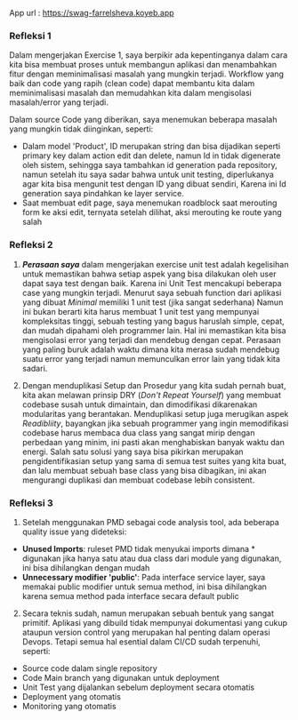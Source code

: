 App url : https://swag-farrelsheva.koyeb.app

### Refleksi 1 

Dalam mengerjakan Exercise 1, saya berpikir ada kepentinganya dalam cara kita bisa membuat proses untuk membangun aplikasi dan menambahkan fitur
dengan meminimalisasi masalah yang mungkin terjadi. Workflow yang baik dan code yang rapih (clean code) dapat membantu kita dalam meminimalisasi masalah dan memudahkan kita dalam mengisolasi
masalah/error yang terjadi. 

Dalam source Code yang diberikan, saya menemukan beberapa masalah yang mungkin tidak diinginkan, seperti:
- Dalam model 'Product', ID merupakan string dan bisa dijadikan seperti primary key dalam action edit dan delete, namun
  Id in tidak digenerate oleh sistem, sehingga saya tambahkan id generation pada repository, namun setelah itu saya sadar bahwa untuk unit testing, diperlukanya agar kita bisa mengunit test dengan ID yang dibuat sendiri, Karena ini 
  Id generation saya pindahkan ke layer service.
- Saat membuat edit page, saya menemukan roadblock saat merouting form ke aksi edit, ternyata setelah dilihat, aksi merouting ke route yang salah

### Refleksi 2
1. ***Perasaan saya*** dalam mengerjakan exercise unit test adalah kegelisihan untuk memastikan bahwa setiap aspek yang bisa dilakukan oleh user dapat saya test dengan baik.
Karena ini Unit Test mencakupi beberapa case yang mungkin terjadi. Menurut saya sebuah function dari aplikasi yang dibuat *Minimal* memiliki 1 unit test (jika sangat sederhana)
Namun ini bukan berarti kita harus membuat 1 unit test yang mempunyai kompleksitas tinggi, sebuah testing yang bagus haruslah simple, cepat, dan mudah dipahami oleh programmer lain.
Hal ini memastikan kita bisa mengisolasi error yang terjadi dan mendebug dengan cepat. Perasaan yang paling buruk adalah waktu dimana kita merasa sudah mendebug suatu error yang terjadi namun memunculkan error lain yang tidak kita sadari.

2. Dengan menduplikasi Setup dan Prosedur yang kita sudah pernah buat, kita akan melawan prinsip DRY (*Don't Repeat Yourself*) yang membuat codebase susah untuk dimaintain, dan dimodifikasi dikarenakan modularitas yang berantakan.
Menduplikasi setup juga merugikan aspek *Readibliity*, bayangkan jika sebuah programmer yang ingin memodifikasi codebase harus membaca dua class yang sangat mirip dengan perbedaan yang minim, ini pasti akan menghabiskan banyak waktu dan energi.
Salah satu solusi yang saya bisa pikirkan merupakan pengidentifikasian setup yang sama di semua test suites yang kita buat, dan lalu membuat sebuah base class yang bisa dibagikan, ini akan mengurangi duplikasi dan membuat codebase lebih consistent.

### Refleksi 3
1. Setelah menggunakan PMD sebagai code analysis tool, ada beberapa quality issue yang dideteksi:
- **Unused Imports**: ruleset PMD tidak menyukai imports dimana * digunakan jika hanya satu atau dua class dari module yang digunakan, ini bisa dihilangkan dengan mudah
- **Unnecessary modifier 'public'**: Pada interface service layer, saya memakai public modifier untuk semua method, ini bisa dihilangkan karena semua method pada interface secara default public

2. Secara teknis sudah, namun merupakan sebuah bentuk yang sangat primitif. Aplikasi yang dibuild tidak mempunyai dokumentasi yang cukup ataupun version control yang merupakan hal penting dalam operasi Devops.
Tetapi semua hal esential dalam CI/CD sudah terpenuhi, seperti:
- Source code dalam single repository
- Code Main branch yang digunakan untuk deployment
- Unit Test yang dijalankan sebelum deployment secara otomatis
- Deployment yang otomatis
- Monitoring yang otomatis